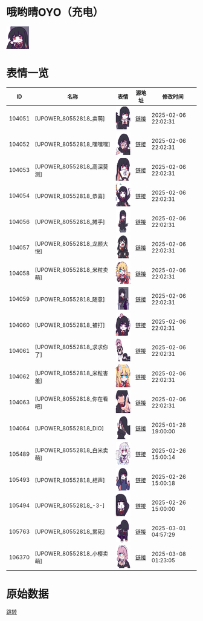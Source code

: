 # 哦哟晴OYO（充电）

<img src="./cover.png" height="60" alt="cover" />

# 表情一览

|ID|名称|表情|源地址|修改时间|
|----|----|----|----|----|
|104051|[UPOWER_80552818_卖萌]|<img src="./pic/104051_%5BUPOWER_80552818_卖萌%5D.png" height="60" alt="卖萌"/>|[链接](https://i0.hdslb.com/bfs/garb/30c9cf8c2e8cb339ab8a997755e2b243d312dd23.png)|2025-02-06 22:02:31|
|104052|[UPOWER_80552818_嘿嘿嘿]|<img src="./pic/104052_%5BUPOWER_80552818_嘿嘿嘿%5D.png" height="60" alt="嘿嘿嘿"/>|[链接](https://i0.hdslb.com/bfs/garb/9e1e2151804bdad8e12018b104a6139cdb83de1f.png)|2025-02-06 22:02:31|
|104053|[UPOWER_80552818_高深莫测]|<img src="./pic/104053_%5BUPOWER_80552818_高深莫测%5D.png" height="60" alt="高深莫测"/>|[链接](https://i0.hdslb.com/bfs/garb/cfb592ad74b5e1484d94e1c9540943f1ab9f1e17.png)|2025-02-06 22:02:31|
|104054|[UPOWER_80552818_恭喜]|<img src="./pic/104054_%5BUPOWER_80552818_恭喜%5D.png" height="60" alt="恭喜"/>|[链接](https://i0.hdslb.com/bfs/garb/7c0e4af7f13f9ed69b85b5c81437bf85ea9c75cb.png)|2025-02-06 22:02:31|
|104056|[UPOWER_80552818_摊手]|<img src="./pic/104056_%5BUPOWER_80552818_摊手%5D.png" height="60" alt="摊手"/>|[链接](https://i0.hdslb.com/bfs/garb/7b909e73d35a30f1d0d1e4f4d2a9a80d9d92b6c6.png)|2025-02-06 22:02:31|
|104057|[UPOWER_80552818_龙颜大悦]|<img src="./pic/104057_%5BUPOWER_80552818_龙颜大悦%5D.png" height="60" alt="龙颜大悦"/>|[链接](https://i0.hdslb.com/bfs/garb/8c24fc09362b7f0392cb2f7caa389873422d3405.png)|2025-02-06 22:02:31|
|104058|[UPOWER_80552818_米粒卖萌]|<img src="./pic/104058_%5BUPOWER_80552818_米粒卖萌%5D.png" height="60" alt="米粒卖萌"/>|[链接](https://i0.hdslb.com/bfs/garb/70b295d88ea4258beecc3b46805c3ed370037e4c.png)|2025-02-06 22:02:31|
|104059|[UPOWER_80552818_随意]|<img src="./pic/104059_%5BUPOWER_80552818_随意%5D.png" height="60" alt="随意"/>|[链接](https://i0.hdslb.com/bfs/garb/449d402ce365ba91f60a0f79953c58a6506c3f28.png)|2025-02-06 22:02:31|
|104060|[UPOWER_80552818_被打]|<img src="./pic/104060_%5BUPOWER_80552818_被打%5D.png" height="60" alt="被打"/>|[链接](https://i0.hdslb.com/bfs/garb/bd665c5810763ce12db854f8fac4f98a21ac2c12.png)|2025-02-06 22:02:31|
|104061|[UPOWER_80552818_求求你了]|<img src="./pic/104061_%5BUPOWER_80552818_求求你了%5D.png" height="60" alt="求求你了"/>|[链接](https://i0.hdslb.com/bfs/garb/9e9c1786eb591b99d617663cfb1a0a36c2f924b4.png)|2025-02-06 22:02:31|
|104062|[UPOWER_80552818_米粒害羞]|<img src="./pic/104062_%5BUPOWER_80552818_米粒害羞%5D.png" height="60" alt="米粒害羞"/>|[链接](https://i0.hdslb.com/bfs/garb/acf648247e8eee4411e641cf8176cf30e7cac360.png)|2025-02-06 22:02:31|
|104063|[UPOWER_80552818_你在看吧]|<img src="./pic/104063_%5BUPOWER_80552818_你在看吧%5D.png" height="60" alt="你在看吧"/>|[链接](https://i0.hdslb.com/bfs/garb/e2f5ede31d1296a82eb39651bc8c2f6658e548d6.png)|2025-02-06 22:02:31|
|104064|[UPOWER_80552818_DIO]|<img src="./pic/104064_%5BUPOWER_80552818_DIO%5D.png" height="60" alt="DIO"/>|[链接](https://i0.hdslb.com/bfs/garb/124f5e4451c26423ea87425516ab75b86590baeb.png)|2025-01-28 19:00:00|
|105489|[UPOWER_80552818_白米卖萌]|<img src="./pic/105489_%5BUPOWER_80552818_白米卖萌%5D.png" height="60" alt="白米卖萌"/>|[链接](https://i0.hdslb.com/bfs/garb/c1768c7975c81a9de869b60ef537ce01e2cb29e5.png)|2025-02-26 15:00:14|
|105493|[UPOWER_80552818_相声]|<img src="./pic/105493_%5BUPOWER_80552818_相声%5D.png" height="60" alt="相声"/>|[链接](https://i0.hdslb.com/bfs/garb/22eccbc0112618b884a3ac9e8b58c56eb4db7372.png)|2025-02-26 15:00:18|
|105494|[UPOWER_80552818_-3-]|<img src="./pic/105494_%5BUPOWER_80552818_-3-%5D.png" height="60" alt="-3-"/>|[链接](https://i0.hdslb.com/bfs/garb/d147979d467a7ab7f3bd1962caf9bc5332d91432.png)|2025-02-26 15:00:00|
|105763|[UPOWER_80552818_累死]|<img src="./pic/105763_%5BUPOWER_80552818_累死%5D.png" height="60" alt="累死"/>|[链接](https://i0.hdslb.com/bfs/garb/6a102060574e0a5bf3719f1c2829823aa4b6b076.png)|2025-03-01 04:57:29|
|106370|[UPOWER_80552818_小樱卖萌]|<img src="./pic/106370_%5BUPOWER_80552818_小樱卖萌%5D.png" height="60" alt="小樱卖萌"/>|[链接](https://i0.hdslb.com/bfs/garb/fee4265ebba4d1b67207c6fc44397fd8f422f286.png)|2025-03-08 01:23:05|

# 原始数据

[跳转](./raw.json)

